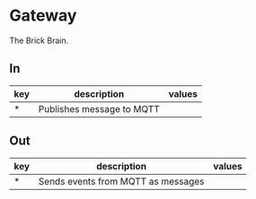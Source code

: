 # Gateway

The Brick Brain.

## In

| key | description               | values |
|-----|---------------------------|--------|
| *   | Publishes message to MQTT |        |


## Out

| key | description                        | values |
|-----|------------------------------------|--------|
| *   | Sends events from MQTT as messages |        |

